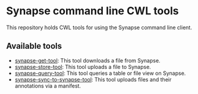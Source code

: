 # Synapse command line CWL tools

This repository holds CWL tools for using the Synapse command line client.

## Available tools
* [synapse-get-tool](synapse-get-tool.cwl): This tool downloads a file from Synapse.
* [synapse-store-tool](synapse-store-tool.cwl): This tool uploads a file to Synapse.
* [synapse-query-tool](synapse-query-tool.cwl): This tool queries a table or file view on Synapse.
* [synapse-sync-to-synapse-tool](synapse-sync-to-synapse-tool.cwl): This tool uploads files and their annotations via a manifest.
